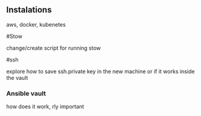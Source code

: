 ## Instalations

aws, docker, kubenetes

#Stow

change/create script for running stow

#ssh

explore how to save ssh.private key in the new machine or if it works inside the vault

### Ansible vault

how does it work, rly important


